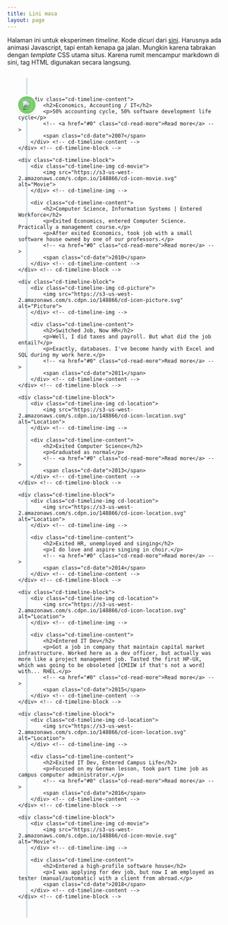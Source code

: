 ```yaml
---
title: Lini masa
layout: page
---
```

<style type="text/css" media="screen">
/* -------------------------------- 

Primary style

-------------------------------- */


/* -------------------------------- 

Modules - reusable parts of our design

-------------------------------- */
.cd-container {
  /* this class is used to give a max-width to the element it is applied to, and center it horizontally when it reaches that max-width */
  width: 90%;
  max-width: 1170px;
  margin: 0 auto;
}
.cd-container::after {
  /* clearfix */
  content: '';
  display: table;
  clear: both;
}

/* -------------------------------- 

Main components 

-------------------------------- */


#cd-timeline {
  position: relative;
  padding: 2em 0;
  margin-top: 2em;
  margin-bottom: 2em;
}
#cd-timeline::before {
  /* this is the vertical line */
  content: '';
  position: absolute;
  top: 0;
  left: 18px;
  height: 100%;
  width: 4px;
  background: #d7e4ed;
}
@media only screen and (min-width: 1170px) {
  #cd-timeline {
    margin-top: 3em;
    margin-bottom: 3em;
  }
  #cd-timeline::before {
    left: 50%;
    margin-left: -2px;
  }
}

.cd-timeline-block {
  position: relative;
  margin: 2em 0;
}
.cd-timeline-block::after {
  clear: both;
  content: "";
  display: table;
}
.cd-timeline-block:first-child {
  margin-top: 0;
}
.cd-timeline-block:last-child {
  margin-bottom: 0;
}
@media only screen and (min-width: 1170px) {
  .cd-timeline-block {
    margin: 4em 0;
  }
  .cd-timeline-block:first-child {
    margin-top: 0;
  }
  .cd-timeline-block:last-child {
    margin-bottom: 0;
  }
}

.cd-timeline-img {
  position: absolute;
  top: 0;
  left: 0;
  width: 40px;
  height: 40px;
  border-radius: 50%;
  box-shadow: 0 0 0 4px #ffffff, inset 0 2px 0 rgba(0, 0, 0, 0.08), 0 3px 0 4px rgba(0, 0, 0, 0.05);
}
.cd-timeline-img img {
  display: block;
  width: 24px;
  height: 24px;
  position: relative;
  left: 50%;
  top: 50%;
  margin-left: -12px;
  margin-top: -12px;
}
.cd-timeline-img.cd-picture {
  background: #75ce66;
}
.cd-timeline-img.cd-movie {
  background: #c03b44;
}
.cd-timeline-img.cd-location {
  background: #f0ca45;
}
@media only screen and (min-width: 1170px) {
  .cd-timeline-img {
    width: 60px;
    height: 60px;
    left: 50%;
    margin-left: -30px;
    /* Force Hardware Acceleration in WebKit */
    -webkit-transform: translateZ(0);
    -webkit-backface-visibility: hidden;
  }
  .cssanimations .cd-timeline-img.is-hidden {
    visibility: hidden;
  }
  .cssanimations .cd-timeline-img.bounce-in {
    visibility: visible;
    -webkit-animation: cd-bounce-1 0.6s;
    -moz-animation: cd-bounce-1 0.6s;
    animation: cd-bounce-1 0.6s;
  }
}

@-webkit-keyframes cd-bounce-1 {
  0% {
    opacity: 0;
    -webkit-transform: scale(0.5);
  }
  60% {
    opacity: 1;
    -webkit-transform: scale(1.2);
  }
  100% {
    -webkit-transform: scale(1);
  }
}
@-moz-keyframes cd-bounce-1 {
  0% {
    opacity: 0;
    -moz-transform: scale(0.5);
  }
  60% {
    opacity: 1;
    -moz-transform: scale(1.2);
  }
  100% {
    -moz-transform: scale(1);
  }
}
@keyframes cd-bounce-1 {
  0% {
    opacity: 0;
    -webkit-transform: scale(0.5);
    -moz-transform: scale(0.5);
    -ms-transform: scale(0.5);
    -o-transform: scale(0.5);
    transform: scale(0.5);
  }
  60% {
    opacity: 1;
    -webkit-transform: scale(1.2);
    -moz-transform: scale(1.2);
    -ms-transform: scale(1.2);
    -o-transform: scale(1.2);
    transform: scale(1.2);
  }
  100% {
    -webkit-transform: scale(1);
    -moz-transform: scale(1);
    -ms-transform: scale(1);
    -o-transform: scale(1);
    transform: scale(1);
  }
}
.cd-timeline-content {
  position: relative;
  margin-left: 60px;
  background: #f2f2f2;
  border-radius: 0.25em;
  padding: 1em;
  box-shadow: 0 3px 0 #d7e4ed;
}
.cd-timeline-content::after {
  clear: both;
  content: "";
  display: table;
}
.cd-timeline-content h2 {
  color: #303e49;
}
.cd-timeline-content p, .cd-timeline-content .cd-read-more, .cd-timeline-content .cd-date {
  font-size: 13px;
  font-size: 0.8125rem;
}
.cd-timeline-content .cd-read-more, .cd-timeline-content .cd-date {
  display: inline-block;
}
.cd-timeline-content p {
  margin: 1em 0;
  line-height: 1.6;
}
.cd-timeline-content .cd-read-more {
  float: right;
  padding: .8em 1em;
  background: #acb7c0;
  color: #ffffff;
  border-radius: 0.25em;
}
.no-touch .cd-timeline-content .cd-read-more:hover {
  background-color: #bac4cb;
}
.cd-timeline-content .cd-date {
  float: left;
  padding: .8em 0;
  opacity: .7;
}
.cd-timeline-content::before {
  content: '';
  position: absolute;
  top: 16px;
  right: 100%;
  height: 0;
  width: 0;
  border: 7px solid transparent;
  border-right: 7px solid #ffffff;
}
@media only screen and (min-width: 768px) {
  .cd-timeline-content h2 {
    font-size: 20px;
    font-size: 1.25rem;
  }
  .cd-timeline-content p {
    font-size: 16px;
    font-size: 1rem;
  }
  .cd-timeline-content .cd-read-more, .cd-timeline-content .cd-date {
    font-size: 14px;
    font-size: 0.875rem;
  }
}
@media only screen and (min-width: 1170px) {
  .cd-timeline-content {
          background-color: #f2f2f2;
    margin-left: 0;
    padding: 1.6em;
    width: 45%;
  }
  .cd-timeline-content::before {
    top: 24px;
    left: 100%;
    border-color: transparent;
    border-left-color: #ffffff;
  }
  .cd-timeline-content .cd-read-more {
    float: left;
  }
  .cd-timeline-content .cd-date {
    position: absolute;
    width: 100%;
    left: 122%;
    top: 6px;
    font-size: 16px;
    font-size: 1rem;
  }
  .cd-timeline-block:nth-child(even) .cd-timeline-content {
    float: right;
  }
  .cd-timeline-block:nth-child(even) .cd-timeline-content::before {
    top: 24px;
    left: auto;
    right: 100%;
    border-color: transparent;
    border-right-color: #ffffff;
  }
  .cd-timeline-block:nth-child(even) .cd-timeline-content .cd-read-more {
    float: right;
  }
  .cd-timeline-block:nth-child(even) .cd-timeline-content .cd-date {
    left: auto;
    right: 122%;
    text-align: right;
  }
  .cssanimations .cd-timeline-content.is-hidden {
    visibility: hidden;
  }
  .cssanimations .cd-timeline-content.bounce-in {
    visibility: visible;
    -webkit-animation: cd-bounce-2 0.6s;
    -moz-animation: cd-bounce-2 0.6s;
    animation: cd-bounce-2 0.6s;
  }
}

@media only screen and (min-width: 1170px) {
  /* inverse bounce effect on even content blocks */
  .cssanimations .cd-timeline-block:nth-child(even) .cd-timeline-content.bounce-in {
    -webkit-animation: cd-bounce-2-inverse 0.6s;
    -moz-animation: cd-bounce-2-inverse 0.6s;
    animation: cd-bounce-2-inverse 0.6s;
  }
}
@-webkit-keyframes cd-bounce-2 {
  0% {
    opacity: 0;
    -webkit-transform: translateX(-100px);
  }
  60% {
    opacity: 1;
    -webkit-transform: translateX(20px);
  }
  100% {
    -webkit-transform: translateX(0);
  }
}
@-moz-keyframes cd-bounce-2 {
  0% {
    opacity: 0;
    -moz-transform: translateX(-100px);
  }
  60% {
    opacity: 1;
    -moz-transform: translateX(20px);
  }
  100% {
    -moz-transform: translateX(0);
  }
}
@keyframes cd-bounce-2 {
  0% {
    opacity: 0;
    -webkit-transform: translateX(-100px);
    -moz-transform: translateX(-100px);
    -ms-transform: translateX(-100px);
    -o-transform: translateX(-100px);
    transform: translateX(-100px);
  }
  60% {
    opacity: 1;
    -webkit-transform: translateX(20px);
    -moz-transform: translateX(20px);
    -ms-transform: translateX(20px);
    -o-transform: translateX(20px);
    transform: translateX(20px);
  }
  100% {
    -webkit-transform: translateX(0);
    -moz-transform: translateX(0);
    -ms-transform: translateX(0);
    -o-transform: translateX(0);
    transform: translateX(0);
  }
}
@-webkit-keyframes cd-bounce-2-inverse {
  0% {
    opacity: 0;
    -webkit-transform: translateX(100px);
  }
  60% {
    opacity: 1;
    -webkit-transform: translateX(-20px);
  }
  100% {
    -webkit-transform: translateX(0);
  }
}
@-moz-keyframes cd-bounce-2-inverse {
  0% {
    opacity: 0;
    -moz-transform: translateX(100px);
  }
  60% {
    opacity: 1;
    -moz-transform: translateX(-20px);
  }
  100% {
    -moz-transform: translateX(0);
  }
}
@keyframes cd-bounce-2-inverse {
  0% {
    opacity: 0;
    -webkit-transform: translateX(100px);
    -moz-transform: translateX(100px);
    -ms-transform: translateX(100px);
    -o-transform: translateX(100px);
    transform: translateX(100px);
  }
  60% {
    opacity: 1;
    -webkit-transform: translateX(-20px);
    -moz-transform: translateX(-20px);
    -ms-transform: translateX(-20px);
    -o-transform: translateX(-20px);
    transform: translateX(-20px);
  }
  100% {
    -webkit-transform: translateX(0);
    -moz-transform: translateX(0);
    -ms-transform: translateX(0);
    -o-transform: translateX(0);
    transform: translateX(0);
  }
}

</style>

Halaman ini untuk eksperimen *timeline*. Kode di*curi* dari [sini](https://codepen.io/codyhouse/pen/FdkEf). Harusnya ada animasi Javascript, tapi entah kenapa ga jalan. Mungkin karena tabrakan dengan *template* CSS utama situs. Karena rumit mencampur markdown di sini, tag HTML digunakan secara langsung. 

<section id="cd-timeline" class="cd-container">
    <div class="cd-timeline-block">
        <div class="cd-timeline-img cd-picture">
            <img src="https://s3-us-west-2.amazonaws.com/s.cdpn.io/148866/cd-icon-picture.svg" alt="Picture">
        </div> <!-- cd-timeline-img -->

        <div class="cd-timeline-content">
            <h2>Economics, Accounting / IT</h2>
            <p>50% accounting cycle, 50% software development life cycle</p>
            <!-- <a href="#0" class="cd-read-more">Read more</a> -->
            <span class="cd-date">2007</span>
        </div> <!-- cd-timeline-content -->
    </div> <!-- cd-timeline-block -->

    <div class="cd-timeline-block">
        <div class="cd-timeline-img cd-movie">
            <img src="https://s3-us-west-2.amazonaws.com/s.cdpn.io/148866/cd-icon-movie.svg" alt="Movie">
        </div> <!-- cd-timeline-img -->

        <div class="cd-timeline-content">
            <h2>Computer Science, Information Systems | Entered Workforce</h2>
            <p>Exited Economics, entered Computer Science. Practically a management course.</p>
            <p>After exited Economics, took job with a small software house owned by one of our professors.</p>
            <!-- <a href="#0" class="cd-read-more">Read more</a> -->
            <span class="cd-date">2010</span>
        </div> <!-- cd-timeline-content -->
    </div> <!-- cd-timeline-block -->

    <div class="cd-timeline-block">
        <div class="cd-timeline-img cd-picture">
            <img src="https://s3-us-west-2.amazonaws.com/s.cdpn.io/148866/cd-icon-picture.svg" alt="Picture">
        </div> <!-- cd-timeline-img -->

        <div class="cd-timeline-content">
            <h2>Switched Job, Now HR</h2>
            <p>Well, I did taxes and payroll. But what did the job entail?</p>
            <p>Exactly, databases. I've become handy with Excel and SQL during my work here.</p>
            <!-- <a href="#0" class="cd-read-more">Read more</a> -->
            <span class="cd-date">2011</span>
        </div> <!-- cd-timeline-content -->
    </div> <!-- cd-timeline-block -->

    <div class="cd-timeline-block">
        <div class="cd-timeline-img cd-location">
            <img src="https://s3-us-west-2.amazonaws.com/s.cdpn.io/148866/cd-icon-location.svg" alt="Location">
        </div> <!-- cd-timeline-img -->

        <div class="cd-timeline-content">
            <h2>Exited Computer Science</h2>
            <p>Graduated as normal</p>
            <!-- <a href="#0" class="cd-read-more">Read more</a> -->
            <span class="cd-date">2013</span>
        </div> <!-- cd-timeline-content -->
    </div> <!-- cd-timeline-block -->

    <div class="cd-timeline-block">
        <div class="cd-timeline-img cd-location">
            <img src="https://s3-us-west-2.amazonaws.com/s.cdpn.io/148866/cd-icon-location.svg" alt="Location">
        </div> <!-- cd-timeline-img -->

        <div class="cd-timeline-content">
            <h2>Exited HR, unemployed and singing</h2>
            <p>I do love and aspire singing in choir.</p>
            <!-- <a href="#0" class="cd-read-more">Read more</a> -->
            <span class="cd-date">2014</span>
        </div> <!-- cd-timeline-content -->
    </div> <!-- cd-timeline-block -->

    <div class="cd-timeline-block">
        <div class="cd-timeline-img cd-location">
            <img src="https://s3-us-west-2.amazonaws.com/s.cdpn.io/148866/cd-icon-location.svg" alt="Location">
        </div> <!-- cd-timeline-img -->

        <div class="cd-timeline-content">
            <h2>Entered IT Dev</h2>
            <p>Got a job in company that maintain capital market infrastructure. Worked here as a dev officer, but actually was more like a project management job. Tasted the first HP-UX, which was going to be obsoleted [CMIIW if that's not a word] with... RHEL.</p>
            <!-- <a href="#0" class="cd-read-more">Read more</a> -->
            <span class="cd-date">2015</span>
        </div> <!-- cd-timeline-content -->
    </div> <!-- cd-timeline-block -->

    <div class="cd-timeline-block">
        <div class="cd-timeline-img cd-location">
            <img src="https://s3-us-west-2.amazonaws.com/s.cdpn.io/148866/cd-icon-location.svg" alt="Location">
        </div> <!-- cd-timeline-img -->

        <div class="cd-timeline-content">
            <h2>Exited IT Dev, Entered Campus Life</h2>
            <p>Focused on my German lesson, took part time job as campus computer administrator.</p>
            <!-- <a href="#0" class="cd-read-more">Read more</a> -->
            <span class="cd-date">2016</span>
        </div> <!-- cd-timeline-content -->
    </div> <!-- cd-timeline-block -->

    <div class="cd-timeline-block">
        <div class="cd-timeline-img cd-movie">
            <img src="https://s3-us-west-2.amazonaws.com/s.cdpn.io/148866/cd-icon-movie.svg" alt="Movie">
        </div> <!-- cd-timeline-img -->

        <div class="cd-timeline-content">
            <h2>Entered a high-profile software house</h2>
            <p>I was applying for dev job, but now I am employed as tester (manual/automatic) with a client from abroad.</p>
            <span class="cd-date">2018</span>
        </div> <!-- cd-timeline-content -->
    </div> <!-- cd-timeline-block -->
</section> <!-- cd-timeline -->

<script src="/assets/js/jquery.min.js"></script>
<script type="text/javascript">
jQuery(document).ready(function($){
	var $timeline_block = $('.cd-timeline-block');

	//hide timeline blocks which are outside the viewport
	$timeline_block.each(function(){
		if($(this).offset().top > $(window).scrollTop()+$(window).height()*0.75) {
			$(this).find('.cd-timeline-img, .cd-timeline-content').addClass('is-hidden');
		}
	});

	//on scolling, show/animate timeline blocks when enter the viewport
	$(window).on('scroll', function(){
		$timeline_block.each(function(){
			if( $(this).offset().top <= $(window).scrollTop()+$(window).height()*0.75 && $(this).find('.cd-timeline-img').hasClass('is-hidden') ) {
				$(this).find('.cd-timeline-img, .cd-timeline-content').removeClass('is-hidden').addClass('bounce-in');
			}
		});
	});
});
</script>
